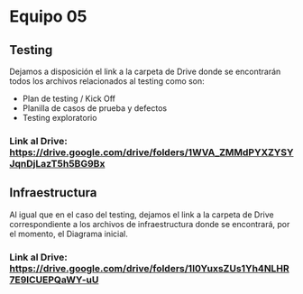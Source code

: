 # Equipo 05

## Testing
Dejamos a disposición el link a la carpeta de Drive donde se encontrarán todos los archivos relacionados al testing como son:
- Plan de testing / Kick Off
- Planilla de casos de prueba y defectos
- Testing exploratorio
### Link al Drive: https://drive.google.com/drive/folders/1WVA_ZMMdPYXZYSYJqnDjLazT5h5BG9Bx

## Infraestructura
Al igual que en el caso del testing, dejamos el link a la carpeta de Drive correspondiente a los archivos de infraestructura donde se encontrará, por el momento, el Diagrama inicial.
### Link al Drive: https://drive.google.com/drive/folders/1I0YuxsZUs1Yh4NLHR7E9lCUEPQaWY-uU